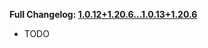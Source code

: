 **Full Changelog: [1.0.12+1.20.6...1.0.13+1.20.6](https://github.com/UltimatChamp/FabricBetterGrass/compare/1.0.12+1.20.6...1.0.13+1.20.6)**

- TODO
